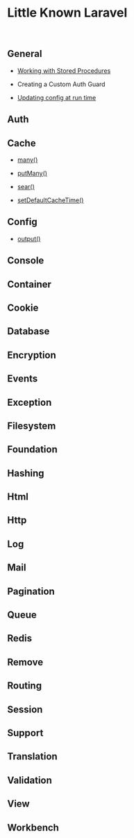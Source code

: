 Little Known Laravel
====================

 

General
-------

-   [Working with Stored Procedures](general.md#working-with-stored-procedures)

-   Creating a Custom Auth Guard

-   [Updating config at run time](general.md#updating-config-at-run-time)

Auth
----

Cache
-----

-   [many()](cache.md)

-   [putMany()](cache.md)

-   [sear()](cache.md)

-   [setDefaultCacheTime()](cache.md)

Config
------

-   [output()](console.md)

Console
-------

Container
---------

Cookie
------

Database
--------

Encryption
----------

Events
------

Exception
---------

Filesystem
----------

Foundation
----------

Hashing
-------

Html
----

Http
----

Log
---

Mail
----

Pagination
----------

Queue
-----

Redis
-----

Remove
------

Routing
-------

Session
-------

Support
-------

Translation
-----------

Validation
----------

View
----

Workbench
---------
